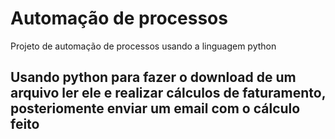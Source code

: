 # Automação de processos
Projeto de automação de processos usando a linguagem python
## Usando python para fazer o download de um arquivo ler ele e realizar cálculos de faturamento, posteriomente enviar um email com o cálculo feito 
